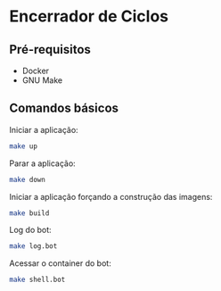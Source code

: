 # Encerrador de Ciclos

## Pré-requisitos

- Docker
- GNU Make

## Comandos básicos

Iniciar a aplicação:

```bash
make up
```

Parar a aplicação:

```bash
make down
```

Iniciar a aplicação forçando a construção das imagens:

```bash
make build
```

Log do bot:

```bash
make log.bot
```

Acessar o container do bot:

```bash
make shell.bot
```
